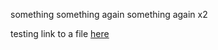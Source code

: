 something
something again
something again x2

testing link to a file [here](config/align-DNA.config)